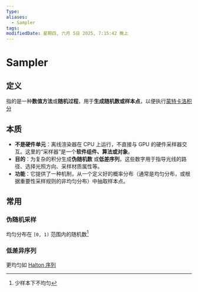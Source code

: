 ```yaml
---
Type: 
aliases:
  - Sampler
tags: 
modifiedDate: 星期四, 六月 5日 2025, 7:15:42 晚上
---
```


# Sampler

## 定义

指的是一种**数值方法**或**随机过程**，用于**生成随机数或样本点**，以便执行[蒙特卡洛积分](蒙特卡洛积分.md)

## 本质

- **不是硬件单元**：离线渲染器在 CPU 上运行，不直接与 GPU 的硬件采样器交互。这里的“采样器”是一个**软件组件、算法或对象**。
- **目的**：为复杂的积分生成**伪随机数** 或**低差序列**，这些数字用于指导光线的路径、选择光照方向、采样材质属性等。
- **功能**：它提供了一种机制，从一个定义好的概率分布（通常是均匀分布，或根据重要性采样规则的非均匀分布）中抽取样本点。

## 常用

### 伪随机采样

均匀分布在 `[0, 1)` 范围内的随机数[^1]

### 低差异序列

更均匀如 [Halton 序列](Halton%20序列.md)

[^1]: 少样本下不均匀
